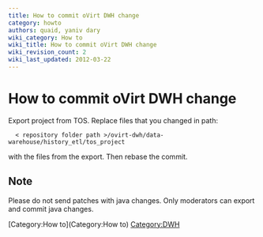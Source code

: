 ```yaml
---
title: How to commit oVirt DWH change
category: howto
authors: quaid, yaniv dary
wiki_category: How to
wiki_title: How to commit oVirt DWH change
wiki_revision_count: 2
wiki_last_updated: 2012-03-22
---
```


# How to commit oVirt DWH change

Export project from TOS. Replace files that you changed in path:

      < repository folder path >/ovirt-dwh/data-warehouse/history_etl/tos_project

with the files from the export. Then rebase the commit.

## Note

Please do not send patches with java changes. Only moderators can export and commit java changes.

[Category:How to](Category:How to) <Category:DWH>
